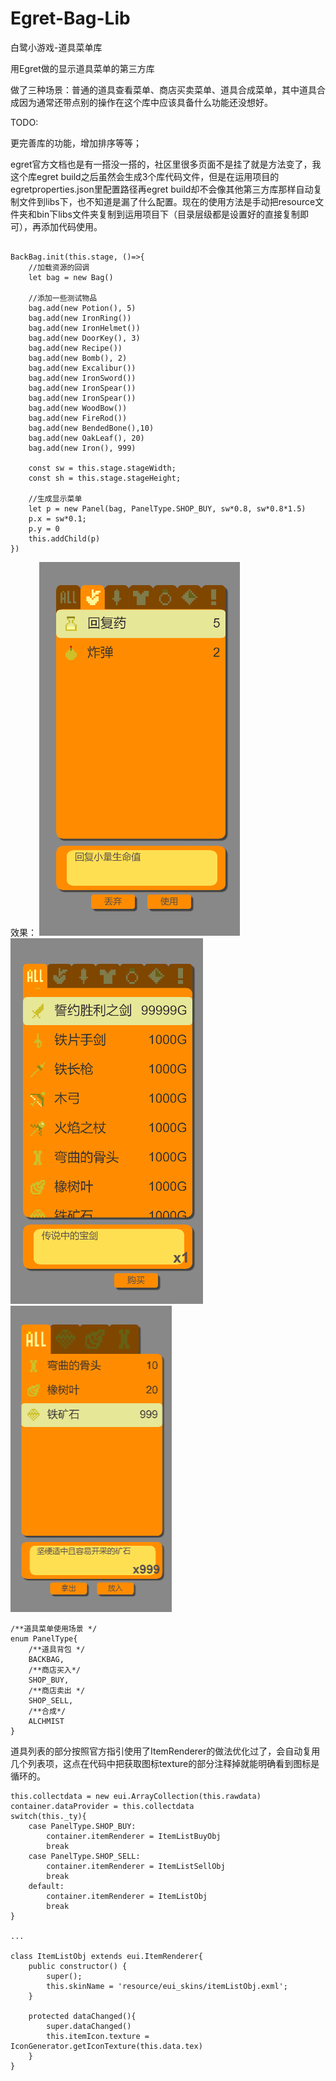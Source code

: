 # Egret-Bag-Lib
 白鹭小游戏-道具菜单库

用Egret做的显示道具菜单的第三方库

做了三种场景：普通的道具查看菜单、商店买卖菜单、道具合成菜单，其中道具合成因为通常还带点别的操作在这个库中应该具备什么功能还没想好。


TODO:


更完善库的功能，增加排序等等；

egret官方文档也是有一搭没一搭的，社区里很多页面不是挂了就是方法变了，我这个库egret build之后虽然会生成3个库代码文件，但是在运用项目的egretproperties.json里配置路径再egret build却不会像其他第三方库那样自动复制文件到libs下，也不知道是漏了什么配置。现在的使用方法是手动把resource文件夹和bin下libs文件夹复制到运用项目下（目录层级都是设置好的直接复制即可），再添加代码使用。

```

BackBag.init(this.stage, ()=>{
    //加载资源的回调
    let bag = new Bag()

    //添加一些测试物品
    bag.add(new Potion(), 5)
    bag.add(new IronRing())
    bag.add(new IronHelmet())
    bag.add(new DoorKey(), 3)
    bag.add(new Recipe())
    bag.add(new Bomb(), 2)
    bag.add(new Excalibur())
    bag.add(new IronSword())
    bag.add(new IronSpear())
    bag.add(new IronSpear())
    bag.add(new WoodBow())
    bag.add(new FireRod())
    bag.add(new BendedBone(),10)
    bag.add(new OakLeaf(), 20)
    bag.add(new Iron(), 999)

    const sw = this.stage.stageWidth;
    const sh = this.stage.stageHeight;

    //生成显示菜单
    let p = new Panel(bag, PanelType.SHOP_BUY, sw*0.8, sw*0.8*1.5)
    p.x = sw*0.1;
    p.y = 0
    this.addChild(p)
})

```

效果：
![pic](https://raw.githubusercontent.com/CloudTsang/Egret-Bag-Lib/main/pic1.png)
![pic](https://raw.githubusercontent.com/CloudTsang/Egret-Bag-Lib/main/pic2.png)
![pic](https://raw.githubusercontent.com/CloudTsang/Egret-Bag-Lib/main/pic3.png)


```
/**道具菜单使用场景 */
enum PanelType{
	/**道具背包 */
	BACKBAG,
	/**商店买入*/
	SHOP_BUY,
	/**商店卖出 */
	SHOP_SELL,
	/**合成*/
	ALCHMIST  
}
```

道具列表的部分按照官方指引使用了ItemRenderer的做法优化过了，会自动复用几个列表项，这点在代码中把获取图标texture的部分注释掉就能明确看到图标是循环的。

```
this.collectdata = new eui.ArrayCollection(this.rawdata)
container.dataProvider = this.collectdata
switch(this._ty){
    case PanelType.SHOP_BUY:
        container.itemRenderer = ItemListBuyObj
        break
    case PanelType.SHOP_SELL:
        container.itemRenderer = ItemListSellObj
        break
    default:
        container.itemRenderer = ItemListObj
        break
}

...

class ItemListObj extends eui.ItemRenderer{
	public constructor() {
		super();
		this.skinName = 'resource/eui_skins/itemListObj.exml';
	}

	protected dataChanged(){
		super.dataChanged()
		this.itemIcon.texture = IconGenerator.getIconTexture(this.data.tex)
	}
}

```



